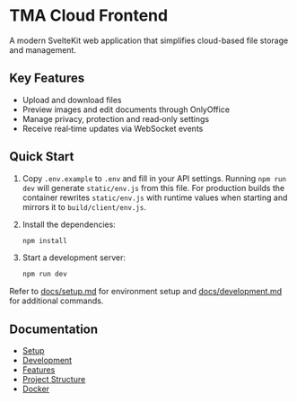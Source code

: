 # TMA Cloud Frontend

A modern SvelteKit web application that simplifies cloud-based file storage and management.

## Key Features

- Upload and download files
- Preview images and edit documents through OnlyOffice
- Manage privacy, protection and read‑only settings
- Receive real‑time updates via WebSocket events

## Quick Start

1. Copy `.env.example` to `.env` and fill in your API settings.
   Running `npm run dev` will generate `static/env.js` from this file. For
   production builds the container rewrites `static/env.js` with runtime
   values when starting and mirrors it to `build/client/env.js`.
2. Install the dependencies:

   ```bash
   npm install
   ```

3. Start a development server:

   ```bash
   npm run dev
   ```

Refer to [docs/setup.md](docs/setup.md) for environment setup and [docs/development.md](docs/development.md) for additional commands.

## Documentation

- [Setup](docs/setup.md)
- [Development](docs/development.md)
- [Features](docs/features.md)
- [Project Structure](docs/structure.md)
- [Docker](docs/docker.md)
